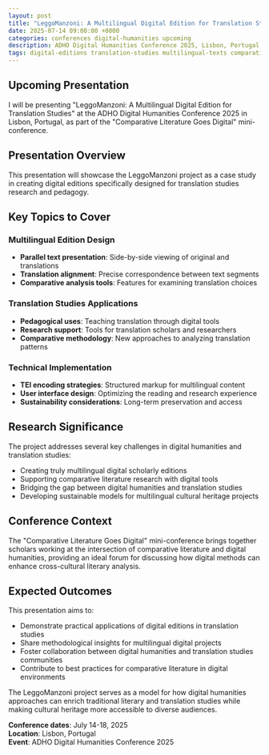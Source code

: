 ```yaml
---
layout: post
title: "LeggoManzoni: A Multilingual Digital Edition for Translation Studies"
date: 2025-07-14 09:00:00 +0000
categories: conferences digital-humanities upcoming
description: ADHO Digital Humanities Conference 2025, Lisbon, Portugal (Upcoming)
tags: digital-editions translation-studies multilingual-texts comparative-literature upcoming-talk
---
```


## Upcoming Presentation

I will be presenting "LeggoManzoni: A Multilingual Digital Edition for Translation Studies" at the ADHO Digital Humanities Conference 2025 in Lisbon, Portugal, as part of the "Comparative Literature Goes Digital" mini-conference.

## Presentation Overview

This presentation will showcase the LeggoManzoni project as a case study in creating digital editions specifically designed for translation studies research and pedagogy.

## Key Topics to Cover

### Multilingual Edition Design
- **Parallel text presentation**: Side-by-side viewing of original and translations
- **Translation alignment**: Precise correspondence between text segments
- **Comparative analysis tools**: Features for examining translation choices

### Translation Studies Applications
- **Pedagogical uses**: Teaching translation through digital tools
- **Research support**: Tools for translation scholars and researchers
- **Comparative methodology**: New approaches to analyzing translation patterns

### Technical Implementation
- **TEI encoding strategies**: Structured markup for multilingual content
- **User interface design**: Optimizing the reading and research experience
- **Sustainability considerations**: Long-term preservation and access

## Research Significance

The project addresses several key challenges in digital humanities and translation studies:
- Creating truly multilingual digital scholarly editions
- Supporting comparative literature research with digital tools
- Bridging the gap between digital humanities and translation studies
- Developing sustainable models for multilingual cultural heritage projects

## Conference Context

The "Comparative Literature Goes Digital" mini-conference brings together scholars working at the intersection of comparative literature and digital humanities, providing an ideal forum for discussing how digital methods can enhance cross-cultural literary analysis.

## Expected Outcomes

This presentation aims to:
- Demonstrate practical applications of digital editions in translation studies
- Share methodological insights for multilingual digital projects
- Foster collaboration between digital humanities and translation studies communities
- Contribute to best practices for comparative literature in digital environments

The LeggoManzoni project serves as a model for how digital humanities approaches can enrich traditional literary and translation studies while making cultural heritage more accessible to diverse audiences.

**Conference dates**: July 14-18, 2025  
**Location**: Lisbon, Portugal  
**Event**: ADHO Digital Humanities Conference 2025